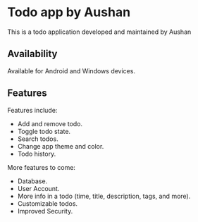 # Todo app by Aushan

This is a todo application developed and maintained by Aushan

## Availability
Available for Android and Windows devices.

## Features
Features include:
  - Add and remove todo.
  - Toggle todo state.
  - Search todos.
  - Change app theme and color.
  - Todo history.

More features to come:
 - Database.
 - User Account.
 - More info in a todo (time, title, description, tags, and more).
 - Customizable todos.
 - Improved Security.
